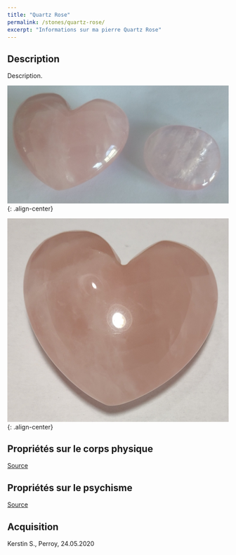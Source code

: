 ```yaml
---
title: "Quartz Rose"
permalink: /stones/quartz-rose/
excerpt: "Informations sur ma pierre Quartz Rose"
---
```


## Description
Description.

![Quartz Rose](/images/stones/QuartzRose_Kerstin_20200524_Coeur.jpg "Quartz Rose"){: .align-center}

![Quartz Rose](/images/stones/QuartzRose_Kerstin_20200524_Coeur2.jpg "Quartz Rose"){: .align-center}


## Propriétés sur le corps physique


[Source](https://)


## Propriétés sur le psychisme


[Source](https://)

## Acquisition
Kerstin S., Perroy, 24.05.2020

